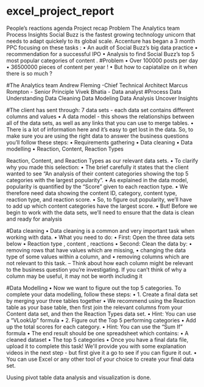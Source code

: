 # excel_project_report

People’s reactions 
agenda
  Project recap
  Problem
  The Analytics team
  Process
  Insights
Social Buzz is the fastest growing technology unicorn that needs to adapt quickely to its global scale.
Accenture has began a 3 month PPC focusing on these tasks : • An audit of Social Buzz’s big data practice
• recommendation for a successful IPO
• Analysis to find Social Buzz’s top 5 most popular categories of content .
#Problem
• Over 100000 posts per day
• 36500000 pieces of content per year !
• But how to capiatalize on it when there is so much ?

#The Analytics team
  Andrew Fleming -Chief Technical Architect
  Marcus Rompton - Senior Principle
  Vivek Bhatia -  Data analyst
#Process
  Data Understanding
  Data Cleaning
  Data Modeling
  Data Analysis
  Uncover Insights

#The client has sent through:
7 data sets - each data set contains different columns and values
• A data model - this shows the relationships between all of the data sets, as well as any links that you
can use to merge tables. • There is a lot of information here and it’s easy to get lost in the data. So, to make sure you are using 
the right data to answer the business questions you’ll follow these steps: • Requirements gathering
• Data cleaning
• Data modelling
• Reaction, Content, Reaction Types


Reaction, Content, and Reaction Types as our relevant data sets. • To clarify why you made this selection:
• The brief carefully it states that the client wanted to see “An analysis of their content categories showing the top 5 categories with the largest popularity”.
• As explained in the data model, popularity is quantified by the “Score” given to each reaction type. 
• We therefore need data showing the content ID, category, content type, reaction type, and reaction 
score. 
• So, to figure out popularity, we’ll have to add up which content categories have the largest score. 
• But! Before we begin to work with the data sets, we’ll need to ensure that the data is clean and ready for analysis



#Data cleaning
• Data cleaning is a common and very important task when working with data. • What you need to do: • First: Open the three data sets below
• Reaction type , content , reactions
• Second: Clean the data by: • removing rows that have values which are missing, • changing the data type of some values within a column, and
• removing columns which are not relevant to this task. – Think about how each column might be relevant to the business question you’re investigating. If you can’t think of 
why a column may be useful, it may not be worth including it




#Data Modelling
• Now we want to figure out the top 5 categories. To complete your data modelling, follow these steps: • 1. Create a final data set by merging your three tables together
• We recommend using the Reaction table as your base table, then first join the relevant columns from your 
Content data set, and then the Reaction Types data set. • Hint: You can use a “VLookUp” formula
• 2. Figure out the Top 5 performing categories
• Add up the total scores for each category. • Hint: You can use the “Sum If” formula
• The end result should be one spreadsheet which contains: • A cleaned dataset • The top 5 categories
• Once you have a final data file, upload it to complete this task! We'll provide you with some explanation 
videos in the next step - but first give it a go to see if you can figure it out. • You can use Excel or any other tool of your choice to create your final data set.


Uusing pivot table data analysis and visualization is done.

